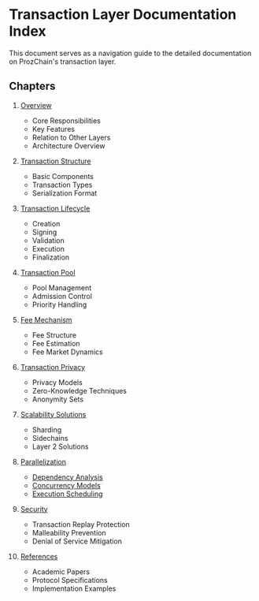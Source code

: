# Transaction Layer Documentation Index

This document serves as a navigation guide to the detailed documentation on ProzChain's transaction layer.

## Chapters

1. [Overview](./06.01-transaction-layer-overview.md)
   - Core Responsibilities
   - Key Features
   - Relation to Other Layers
   - Architecture Overview
   
2. [Transaction Structure](./06.02-transaction-layer-structure.md)
   - Basic Components
   - Transaction Types
   - Serialization Format
   
3. [Transaction Lifecycle](./06.03-transaction-layer-lifecycle.md)
   - Creation
   - Signing
   - Validation
   - Execution
   - Finalization
   
4. [Transaction Pool](./06.04-transaction-layer-pool.md)
   - Pool Management
   - Admission Control
   - Priority Handling
   
5. [Fee Mechanism](./06.05-transaction-layer-fees.md)
   - Fee Structure
   - Fee Estimation
   - Fee Market Dynamics
   
6. [Transaction Privacy](./06.06-transaction-layer-privacy.md)
   - Privacy Models
   - Zero-Knowledge Techniques
   - Anonymity Sets
   
7. [Scalability Solutions](./06.07-transaction-layer-scalability.md)
   - Sharding
   - Sidechains
   - Layer 2 Solutions
   
8. [Parallelization](./06.08-transaction-layer-parallelization.md)
   - [Dependency Analysis](./06.08.1-transaction-layer-dependency-analysis.md)
   - [Concurrency Models](./06.08.2-transaction-layer-concurrency-models.md)
   - [Execution Scheduling](./06.08.3-transaction-layer-execution-scheduling.md)
   
9. [Security](./06.09-transaction-layer-security.md)
   - Transaction Replay Protection
   - Malleability Prevention
   - Denial of Service Mitigation
   
10. [References](./06.10-transaction-layer-references.md)
    - Academic Papers
    - Protocol Specifications
    - Implementation Examples

